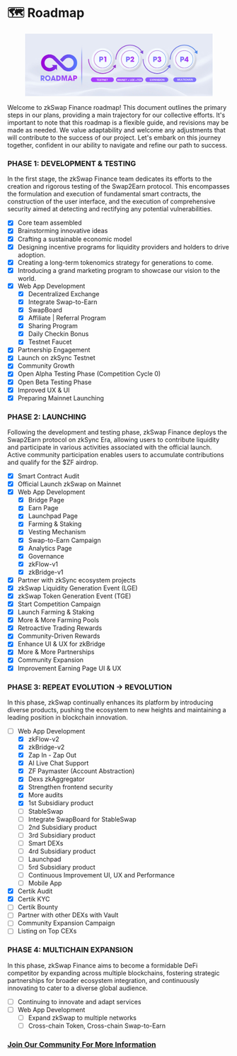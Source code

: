 # 🗺️ Roadmap

<figure><img src="../.gitbook/assets/roadmap.jpg" alt=""><figcaption></figcaption></figure>

Welcome to zkSwap Finance roadmap! This document outlines the primary steps in our plans, providing a main trajectory for our collective efforts. It's important to note that this roadmap is a flexible guide, and revisions may be made as needed. We value adaptability and welcome any adjustments that will contribute to the success of our project. Let's embark on this journey together, confident in our ability to navigate and refine our path to success.

### **PHASE 1:** DEVELOPMENT & TESTING

In the first stage, the zkSwap Finance team dedicates its efforts to the creation and rigorous testing of the Swap2Earn protocol. This encompasses the formulation and execution of fundamental smart contracts, the construction of the user interface, and the execution of comprehensive security aimed at detecting and rectifying any potential vulnerabilities.

* [x] Core team assembled
* [x] Brainstorming innovative ideas&#x20;
* [x] Crafting a sustainable economic model&#x20;
* [x] Designing incentive programs for liquidity providers and holders to drive adoption.&#x20;
* [x] Creating a long-term tokenomics strategy for generations to come.&#x20;
* [x] Introducing a grand marketing program to showcase our vision to the world.
* [x] Web App Development
  * [x] Decentralized Exchange
  * [x] Integrate Swap-to-Earn
  * [x] SwapBoard
  * [x] Affiliate | Referral Program
  * [x] Sharing Program
  * [x] Daily Checkin Bonus
  * [x] Testnet Faucet
* [x] Partnership Engagement
* [x] Launch on zkSync Testnet
* [x] Community Growth
* [x] Open Alpha Testing Phase (Competition Cycle 0)
* [x] Open Beta Testing Phase
* [x] Improved UX & UI
* [x] Preparing Mainnet Launching

### **PHASE 2: LAUNCHING**

Following the development and testing phase, zkSwap Finance deploys the Swap2Earn protocol on zkSync Era, allowing users to contribute liquidity and participate in various activities associated with the official launch. Active community participation enables users to accumulate contributions and qualify for the $ZF airdrop.

* [x] Smart Contract Audit
* [x] Official Launch zkSwap on Mainnet
* [x] Web App Development
  * [x] Bridge Page
  * [x] Earn Page
  * [x] Launchpad Page
  * [x] Farming & Staking
  * [x] Vesting Mechanism
  * [x] Swap-to-Earn Campaign
  * [x] Analytics Page
  * [x] Governance
  * [x] zkFlow-v1
  * [x] zkBridge-v1
* [x] Partner with zkSync ecosystem projects
* [x] zkSwap Liquidity Generation Event (LGE)
* [x] zkSwap Token Generation Event (TGE)
* [x] Start Competition Campaign
* [x] Launch Farming & Staking&#x20;
* [x] More & More Farming Pools
* [x] Retroactive Trading Rewards&#x20;
* [x] Community-Driven Rewards&#x20;
* [x] Enhance UI & UX for zkBridge
* [x] More & More Partnerships
* [x] Community Expansion
* [x] Improvement Earning Page UI & UX

### **PHASE 3: REPEAT EVOLUTION -> REVOLUTION**

In this phase, zkSwap continually enhances its platform by introducing diverse products, pushing the ecosystem to new heights and maintaining a leading position in blockchain innovation.

* [ ] Web App Development
  * [x] zkFlow-v2
  * [x] zkBridge-v2
  * [x] Zap In - Zap Out
  * [x] AI Live Chat Support
  * [x] ZF Paymaster (Account Abstraction)
  * [x] Dexs zkAggregator
  * [x] Strengthen frontend security
  * [x] More audits
  * [x] 1st Subsidiary product
  * [ ] StableSwap
  * [ ] Integrate SwapBoard for StableSwap
  * [ ] 2nd Subsidiary product
  * [ ] 3rd Subsidiary product
  * [ ] Smart DEXs
  * [ ] 4rd Subsidiary product
  * [ ] Launchpad
  * [ ] 5rd Subsidiary product
  * [ ] Continuous Improvement UI, UX and Performance
  * [ ] Mobile App
* [x] Certik Audit
* [x] Certik KYC
* [ ] Certik Bounty
* [ ] Partner with other DEXs with Vault
* [ ] Community Expansion Campaign
* [ ] Listing on Top CEXs

### **PHASE 4: MULTICHAIN EXPANSION**

In this phase, zkSwap Finance aims to become a formidable DeFi competitor by expanding across multiple blockchains, fostering strategic partnerships for broader ecosystem integration, and continuously innovating to cater to a diverse global audience.

* [ ] Continuing to innovate and adapt services
* [ ] Web App Development
  * [ ] Expand zkSwap to multiple networks
  * [ ] Cross-chain Token, Cross-chain Swap-to-Earn

### [**Join Our Community For More Information**](../official-links.md) 

